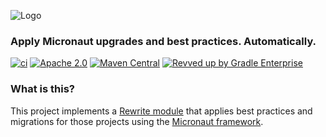 ![Logo](https://github.com/openrewrite/rewrite/raw/main/doc/logo-oss.png)
### Apply Micronaut upgrades and best practices. Automatically.

[![ci](https://github.com/openrewrite/rewrite-micronaut/actions/workflows/ci.yml/badge.svg)](https://github.com/openrewrite/rewrite-micronaut/actions/workflows/ci.yml)
[![Apache 2.0](https://img.shields.io/github/license/openrewrite/rewrite-micronaut.svg)](https://www.apache.org/licenses/LICENSE-2.0)
[![Maven Central](https://img.shields.io/maven-central/v/org.openrewrite.recipe/rewrite-micronaut.svg)](https://mvnrepository.com/artifact/org.openrewrite.recipe/rewrite-micronaut)
[![Revved up by Gradle Enterprise](https://img.shields.io/badge/Revved%20up%20by-Gradle%20Enterprise-06A0CE?logo=Gradle&labelColor=02303A)](https://ge.openrewrite.org/scans)

### What is this?

This project implements a [Rewrite module](https://github.com/openrewrite/rewrite) that applies best practices and migrations for those projects using the [Micronaut framework](https://micronaut.io/).
